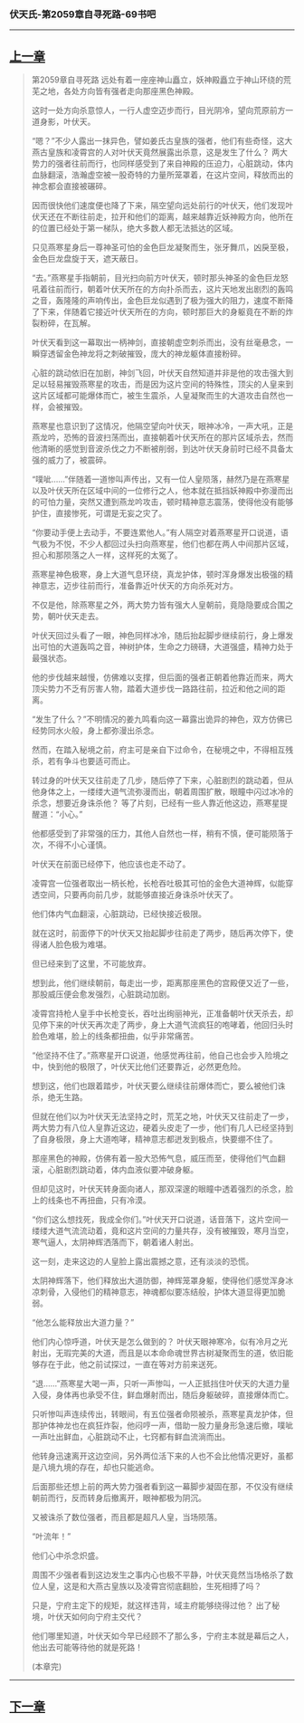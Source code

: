 ### 伏天氏-第2059章自寻死路-69书吧

--------
[上一章](./33f922721cf00846fb10fd2f46625564.md)
--------


>
>
>
>第2059章自寻死路
>远处有着一座座神山矗立，妖神殿矗立于神山环绕的荒芜之地，各处方向皆有强者走向那座黑色神殿。
>
>这时一处方向杀意惊人，一行人虚空迈步而行，目光阴冷，望向荒原前方一道身影，叶伏天。
>
>“嗯？”不少人露出一抹异色，譬如姜氏古皇族的强者，他们有些奇怪，这大燕古皇族和凌霄宫的人对叶伏天竟然展露出杀意，这是发生了什么？
>两大势力的强者往前而行，也同样感受到了来自神殿的压迫力，心脏跳动，体内血脉翻滚，浩瀚虚空被一股奇特的力量所笼罩着，在这片空间，释放而出的神念都会直接被碾碎。
>
>因而很快他们速度便也降了下来，隔空望向远处前行的叶伏天，他们发现叶伏天还在不断往前走，拉开和他们的距离，越来越靠近妖神殿方向，他所在的位置已经处于第一梯队，绝大多数人都无法抵达的区域。
>
>只见燕寒星身后一尊神圣可怕的金色巨龙凝聚而生，张牙舞爪，凶戾至极，金色巨龙盘旋于天，遮天蔽日。
>
>“去。”燕寒星手指朝前，目光扫向前方叶伏天，顿时那头神圣的金色巨龙怒吼着往前而行，朝着叶伏天所在的方向扑杀而去，这片天地发出剧烈的轰鸣之音，轰隆隆的声响传出，金色巨龙似遇到了极为强大的阻力，速度不断降了下来，伴随着它接近叶伏天所在的方向，顿时那巨大的身躯竟在不断的炸裂粉碎，在瓦解。
>
>叶伏天看到这一幕取出一柄神剑，直接朝虚空刺杀而出，没有丝毫悬念，一瞬穿透留金色神龙将之刺破摧毁，庞大的神龙躯体直接粉碎。
>
>心脏的跳动依旧在加剧，神剑飞回，叶伏天自然知道并非是他的攻击强大到足以轻易摧毁燕寒星的攻击，而是因为这片空间的特殊性，顶尖的人皇来到这片区域都可能爆体而亡，被生生震杀，人皇凝聚而生的大道攻击自然也一样，会被摧毁。
>
>燕寒星也意识到了这情况，他隔空望向叶伏天，眼神冰冷，一声大吼，正是燕龙吟，恐怖的音波扫荡而出，直接朝着叶伏天所在的那片区域杀去，然而他清晰的感觉到音波杀伐之力不断被削弱，到达叶伏天身前时已经不具备太强的威力了，被震碎。
>
>“噗呲……”伴随着一道惨叫声传出，又有一位人皇陨落，赫然乃是在燕寒星以及叶伏天所在区域中间的一位修行之人，他本就在抵挡妖神殿中弥漫而出的可怕力量，突然又遭到燕龙吟攻击，顿时精神意志震荡，使得他没有能够护住，直接惨死，可谓是无妄之灾了。
>
>“你要动手便上去动手，不要连累他人。”有人隔空对着燕寒星开口说道，语气极为不悦，不少人都回过头扫向燕寒星，他们也都在两人中间那片区域，担心和那陨落之人一样，这样死的太冤了。
>
>燕寒星神色极寒，身上大道气息环绕，真龙护体，顿时浑身爆发出极强的精神意志，迈步往前而行，准备靠近叶伏天的方向杀死对方。
>
>不仅是他，除燕寒星之外，两大势力皆有强大人皇朝前，竟隐隐要成合围之势，朝叶伏天走去。
>
>叶伏天回过头看了一眼，神色同样冰冷，随后抬起脚步继续前行，身上爆发出可怕的大道轰鸣之音，神树护体，生命之力磅礴，大道强盛，精神力处于最强状态。
>
>他的步伐越来越慢，仿佛难以支撑，但后面的强者正朝着他靠近而来，两大顶尖势力不乏有厉害人物，踏着大道步伐一路路往前，拉近和他之间的距离。
>
>“发生了什么？”不明情况的姜九鸣看向这一幕露出诡异的神色，双方仿佛已经势同水火般，身上都弥漫出杀念。
>
>然而，在踏入秘境之前，府主可是亲自下过命令，在秘境之中，不得相互残杀，若有争斗也要适可而止。
>
>转过身的叶伏天又往前走了几步，随后停了下来，心脏剧烈的跳动着，但从他身体之上，一缕缕大道气流弥漫而出，朝着周围扩散，眼瞳中闪过冰冷的杀念，想要近身诛杀他？
>等了片刻，已经有一些人靠近他这边，燕寒星提醒道：“小心。”
>
>他都感受到了非常强的压力，其他人自然也一样，稍有不慎，便可能陨落于次，不得不小心谨慎。
>
>叶伏天在前面已经停下，他应该也走不动了。
>
>凌霄宫一位强者取出一柄长枪，长枪吞吐极其可怕的金色大道神辉，似能穿透空间，只要再向前几步，就能够直接近身诛杀叶伏天了。
>
>他们体内气血翻滚，心脏跳动，已经快接近极限。
>
>就在这时，前面停下的叶伏天又抬起脚步往前走了两步，随后再次停下，使得诸人脸色极为难堪。
>
>但已经来到了这里，不可能放弃。
>
>想到此，他们继续朝前，每走出一步，距离那座黑色的宫殿便又近了一些，那股威压便会愈发强烈，心脏跳动加剧。
>
>凌霄宫持枪人皇手中长枪变长，吞吐出绚丽神光，正准备朝叶伏天杀去，却见停下来的叶伏天再次走了两步，身上大道气流疯狂的咆哮着，他回归头时脸色难堪，脸上的线条都扭曲，似乎非常痛苦。
>
>“他坚持不住了。”燕寒星开口说道，他感觉再往前，他自己也会步入险境之中，快到他的极限了，叶伏天比他们还要靠近，必然更危险。
>
>想到这，他们也跟着踏步，叶伏天要么继续往前爆体而亡，要么被他们诛杀，绝无生路。
>
>但就在他们以为叶伏天无法坚持之时，荒芜之地，叶伏天又往前走了一步，两大势力有八位人皇靠近这边，硬着头皮走了一步，他们有几人已经坚持到了自身极限，身上大道咆哮，精神意志都迸发到极点，快要绷不住了。
>
>那座黑色的神殿，仿佛有着一股大恐怖气息，威压而至，使得他们气血翻滚，心脏剧烈跳动着，体内血液似要冲破身躯。
>
>但却见这时，叶伏天转身面向诸人，那双深邃的眼瞳中透着强烈的杀念，脸上的线条也不再扭曲，只有冷漠。
>
>“你们这么想找死，我成全你们。”叶伏天开口说道，话音落下，这片空间一缕缕大道气流流动着，竟和这片空间的力量共存，没有被摧毁，寒月当空，寒气逼人，太阴神辉洒落而下，朝着诸人射出。
>
>这一刻，走来这边的人皇脸上露出震撼之意，还有淡淡的恐慌。
>
>太阴神辉落下，他们释放出大道防御，神辉笼罩身躯，使得他们感觉浑身冰凉刺骨，入侵他们的精神意志，神魂都似要冻结般，护体大道显得更加脆弱。
>
>“他怎么能释放出大道力量？”
>
>他们内心惊呼道，叶伏天是怎么做到的？
>叶伏天眼神寒冷，似有冷月之光射出，无瑕完美的大道，而且是以本命命魂世界古树凝聚而生的道，依旧能够存在于此，他之前试探过，一直在等对方前来送死。
>
>“退……”燕寒星大喝一声，只听一声惨叫，一人正抵挡住叶伏天的大道力量入侵，身体再也承受不住，鲜血爆射而出，随后身躯破碎，直接爆体而亡。
>
>只听惨叫声连续传出，转眼间，有五位强者命陨被杀，燕寒星真龙护体，但那护体神龙也在疯狂炸裂，他闷哼一声，借助一股力量身形急速后撤，噗呲一声吐出鲜血，心脏跳动不止，七窍都有鲜血流淌而出。
>
>他转身迅速离开这边空间，另外两位活下来的人也不会比他情况更好，虽都是八境九境的存在，却也只能逃命。
>
>后面那些还想上前的两大势力强者看到这一幕脚步凝固在那，不仅没有继续朝前而行，反而转身后撤离开，眼神都极为阴沉。
>
>又被诛杀了数位强者，而且都是超凡人皇，当场陨落。
>
>“叶流年！”
>
>他们心中杀念炽盛。
>
>周围不少强者看到这边发生之事内心也极不平静，叶伏天竟然当场格杀了数位人皇，这是和大燕古皇族以及凌霄宫彻底翻脸，生死相搏了吗？
>
>只是，宁府主定下的规矩，就这样违背，域主府能够绕得过他？
>出了秘境，叶伏天如何向宁府主交代？
>
>他们哪里知道，叶伏天如今早已经顾不了那么多，宁府主本就是幕后之人，他出去可能等待他的就是死路！
>
>(本章完)
>
>

--------
[下一章](./b263accbb045b57e2a7d7f874044d0f6.md)
--------
